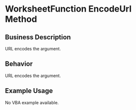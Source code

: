 # WorksheetFunction EncodeUrl Method

## Business Description
URL encodes the argument.

## Behavior
URL encodes the argument.

## Example Usage
No VBA example available.